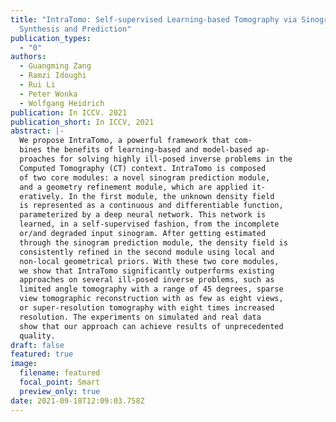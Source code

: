 ```yaml
---
title: "IntraTomo: Self-supervised Learning-based Tomography via Sinogram
  Synthesis and Prediction"
publication_types:
  - "0"
authors:
  - Guangming Zang
  - Ramzi Idoughi
  - Rui Li
  - Peter Wonka
  - Wolfgang Heidrich
publication: In ICCV. 2021
publication_short: In ICCV, 2021
abstract: |-
  We propose IntraTomo, a powerful framework that com-
  bines the benefits of learning-based and model-based ap-
  proaches for solving highly ill-posed inverse problems in the
  Computed Tomography (CT) context. IntraTomo is composed
  of two core modules: a novel sinogram prediction module,
  and a geometry refinement module, which are applied it-
  eratively. In the first module, the unknown density field
  is represented as a continuous and differentiable function,
  parameterized by a deep neural network. This network is
  learned, in a self-supervised fashion, from the incomplete
  or/and degraded input sinogram. After getting estimated
  through the sinogram prediction module, the density field is
  consistently refined in the second module using local and
  non-local geometrical priors. With these two core modules,
  we show that IntraTomo significantly outperforms existing
  approaches on several ill-posed inverse problems, such as
  limited angle tomography with a range of 45 degrees, sparse
  view tomographic reconstruction with as few as eight views,
  or super-resolution tomography with eight times increased
  resolution. The experiments on simulated and real data
  show that our approach can achieve results of unprecedented
  quality.
draft: false
featured: true
image:
  filename: featured
  focal_point: Smart
  preview_only: true
date: 2021-09-18T12:09:03.758Z
---
```

